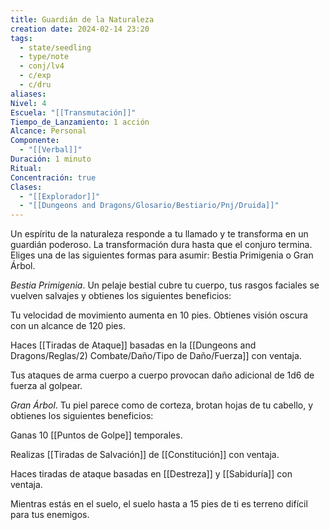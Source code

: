 ```yaml
---
title: Guardián de la Naturaleza
creation date: 2024-02-14 23:20
tags:
  - state/seedling
  - type/note
  - conj/lv4
  - c/exp
  - c/dru
aliases: 
Nivel: 4
Escuela: "[[Transmutación]]"
Tiempo_de_Lanzamiento: 1 acción
Alcance: Personal
Componente:
  - "[[Verbal]]"
Duración: 1 minuto
Ritual: 
Concentración: true
Clases:
  - "[[Explorador]]"
  - "[[Dungeons and Dragons/Glosario/Bestiario/Pnj/Druida]]"
---
```

Un espíritu de la naturaleza responde a tu llamado y te transforma en un guardián poderoso. La transformación dura hasta que el conjuro termina. Eliges una de las siguientes formas para asumir: Bestia Primigenia o Gran Árbol.

*Bestia Primigenia*. Un pelaje bestial cubre tu cuerpo, tus rasgos faciales se vuelven salvajes y obtienes los siguientes beneficios:

Tu velocidad de movimiento aumenta en 10 pies. Obtienes visión oscura con un alcance de 120 pies.

Haces [[Tiradas de Ataque]] basadas en la [[Dungeons and Dragons/Reglas/2) Combate/Daño/Tipo de Daño/Fuerza]] con ventaja.

Tus ataques de arma cuerpo a cuerpo provocan daño adicional de 1d6 de fuerza al golpear.

*Gran Árbol*. Tu piel parece como de corteza, brotan hojas de tu cabello, y obtienes los siguientes beneficios:

Ganas 10 [[Puntos de Golpe]] temporales.

Realizas [[Tiradas de Salvación]] de [[Constitución]] con ventaja.

Haces tiradas de ataque basadas en [[Destreza]] y [[Sabiduría]] con ventaja.

Mientras estás en el suelo, el suelo hasta a 15 pies de ti es terreno difícil para tus enemigos.
